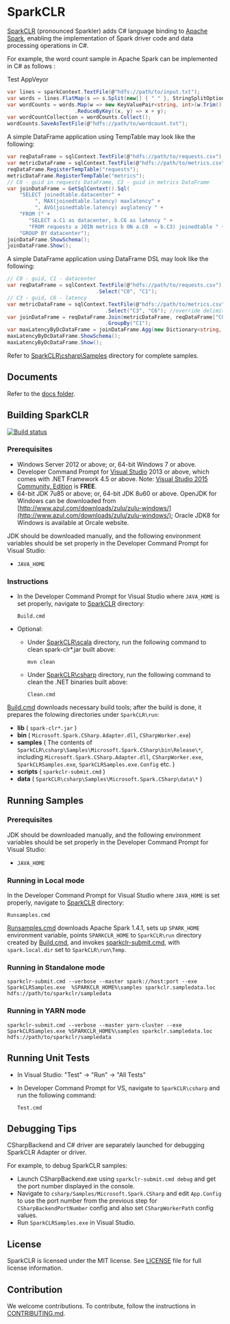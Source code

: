 # SparkCLR

[SparkCLR](https://github.com/Microsoft/SparkCLR) (pronounced Sparkler) adds C# language binding to [Apache Spark](https://spark.apache.org/), enabling the implementation of Spark driver code and data processing operations in C#.

For example, the word count sample in Apache Spark can be implemented in C# as follows :

Test AppVeyor

```c#
var lines = sparkContext.TextFile(@"hdfs://path/to/input.txt");  
var words = lines.FlatMap(s => s.Split(new[] { " " }, StringSplitOptions.None));
var wordCounts = words.Map(w => new KeyValuePair<string, int>(w.Trim(), 1))  
                      .ReduceByKey((x, y) => x + y);  
var wordCountCollection = wordCounts.Collect();  
wordCounts.SaveAsTextFile(@"hdfs://path/to/wordcount.txt");  
```

A simple DataFrame application using TempTable may look like the following:

```c#
var reqDataFrame = sqlContext.TextFile(@"hdfs://path/to/requests.csv");
var metricDataFrame = sqlContext.TextFile(@"hdfs://path/to/metrics.csv");
reqDataFrame.RegisterTempTable("requests");
metricDataFrame.RegisterTempTable("metrics");
// C0 - guid in requests DataFrame, C3 - guid in metrics DataFrame  
var joinDataFrame = GetSqlContext().Sql(  
    "SELECT joinedtable.datacenter" +
         ", MAX(joinedtable.latency) maxlatency" +
         ", AVG(joinedtable.latency) avglatency " + 
    "FROM (" +
       "SELECT a.C1 as datacenter, b.C6 as latency " +  
       "FROM requests a JOIN metrics b ON a.C0  = b.C3) joinedtable " +   
    "GROUP BY datacenter");
joinDataFrame.ShowSchema();
joinDataFrame.Show();
```

A simple DataFrame application using DataFrame DSL may look like the following:

```  c#
// C0 - guid, C1 - datacenter
var reqDataFrame = sqlContext.TextFile(@"hdfs://path/to/requests.csv")  
                             .Select("C0", "C1");    
// C3 - guid, C6 - latency   
var metricDataFrame = sqlContext.TextFile(@"hdfs://path/to/metrics.csv", ",", false, true)
                                .Select("C3", "C6"); //override delimiter, hasHeader & inferSchema
var joinDataFrame = reqDataFrame.Join(metricDataFrame, reqDataFrame["C0"] == metricDataFrame["C3"])
                                .GroupBy("C1");
var maxLatencyByDcDataFrame = joinDataFrame.Agg(new Dictionary<string, string> { { "C6", "max" } });
maxLatencyByDcDataFrame.ShowSchema();
maxLatencyByDcDataFrame.Show();
```

Refer to [SparkCLR\csharp\Samples](csharp/Samples) directory for complete samples.

## Documents

Refer to the [docs folder](docs).

## Building SparkCLR

[![Build status](https://ci.appveyor.com/api/projects/status/lflkua81gg0swv6i/branch/master?svg=true)](https://ci.appveyor.com/project/SparkCLR/sparkclr/branch/master)


### Prerequisites

* Windows Server 2012 or above; or, 64-bit Windows 7 or above.
* Developer Command Prompt for [Visual Studio](https://www.visualstudio.com/) 2013 or above, which comes with .NET Framework 4.5 or above. Note: [Visual Studio 2015 Community. Edition](https://www.visualstudio.com/en-us/products/visual-studio-community-vs.aspx) is **FREE**.
* 64-bit JDK 7u85 or above; or, 64-bit JDK 8u60 or above. OpenJDK for Windows can be downloaded from [http://www.azul.com/downloads/zulu/zulu-windows/](http://www.azul.com/downloads/zulu/zulu-windows/); Oracle JDK8 for Windows is available at Orcale website.

JDK should be downloaded manually, and the following environment variables should be set properly in the Developer Command Prompt for Visual Studio:

* `JAVA_HOME`


### Instructions

* In the Developer Command Prompt for Visual Studio where `JAVA_HOME` is set properly, navigate to [SparkCLR](./) directory: 

	```  
	Build.cmd  
	```

* Optional: 
	- Under [SparkCLR\scala](./scala) directory, run the following command to clean spark-clr*.jar built above: 

		```  
		mvn clean
		```  

 	- Under [SparkCLR\csharp](./csharp) directory, run the following command to clean the .NET binaries built above:

		```  
		Clean.cmd  
		```  
		
[Build.cmd](build.cmd) downloads necessary build tools; after the build is done, it prepares the folowing directories under `SparkCLR\run`:

  * **lib** ( `spark-clr*.jar` )  
  * **bin** ( `Microsoft.Spark.CSharp.Adapter.dll`, `CSharpWorker.exe`)  
  * **samples** ( The contents of `SparkCLR\csharp\Samples\Microsoft.Spark.CSharp\bin\Release\*`, including `Microsoft.Spark.CSharp.Adapter.dll`, `CSharpWorker.exe`, `SparkCLRSamples.exe`, `SparkCLRSamples.exe.Config` etc. ) 
  * **scripts** ( `sparkclr-submit.cmd` )  
  * **data** ( `SparkCLR\csharp\Samples\Microsoft.Spark.CSharp\data\*` )    

## Running Samples

### Prerequisites

JDK should be downloaded manually, and the following environment variables should be set properly in the Developer Command Prompt for Visual Studio:

* `JAVA_HOME`

### Running in Local mode

In the Developer Command Prompt for Visual Studio where `JAVA_HOME` is set properly, navigate to [SparkCLR](./) directory:

```  
Runsamples.cmd  
```

[Runsamples.cmd](./Runsamples.cmd) downloads Apache Spark 1.4.1, sets up `SPARK_HOME` environment variable, points `SPARKCLR_HOME` to `SparkCLR\run` directory created by [Build.cmd](./build.cmd), and invokes [sparkclr-submit.cmd](./scripts/sparkclr-submit.cmd), with `spark.local.dir` set to `SparkCLR\run\Temp`.

### Running in Standalone mode

```
sparkclr-submit.cmd --verbose --master spark://host:port --exe SparkCLRSamples.exe  %SPARKCLR_HOME%\samples sparkclr.sampledata.loc hdfs://path/to/sparkclr/sampledata
```

### Running in YARN mode

```
sparkclr-submit.cmd --verbose --master yarn-cluster --exe SparkCLRSamples.exe %SPARKCLR_HOME%\samples sparkclr.sampledata.loc hdfs://path/to/sparkclr/sampledata
```

## Running Unit Tests

* In Visual Studio: "Test" -> "Run" -> "All Tests"

* In Developer Command Prompt for VS, navigate to `SparkCLR\csharp` and run the following command: 
    ```
    Test.cmd
    ```

## Debugging Tips

CSharpBackend and C# driver are separately launched for debugging SparkCLR Adapter or driver.

For example, to debug SparkCLR samples:

* Launch CSharpBackend.exe using `sparkclr-submit.cmd debug` and get the port number displayed in the console.  
* Navigate to `csharp/Samples/Microsoft.Spark.CSharp` and edit `App.Config` to use the port number from the previous step for `CSharpBackendPortNumber` config and also set `CSharpWorkerPath` config values.  
* Run `SparkCLRSamples.exe` in Visual Studio.

## License

SparkCLR is licensed under the MIT license. See [LICENSE](LICENSE) file for full license information.

## Contribution

We welcome contributions. To contribute, follow the instructions in [CONTRIBUTING.md](CONTRIBUTING.md). 
